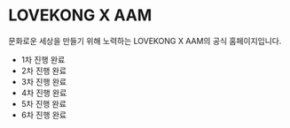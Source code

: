 # LOVEKONG X AAM

문화로운 세상을 만들기 위해 노력하는 LOVEKONG X AAM의 공식 홈페이지입니다.

- 1차 진행 완료
- 2차 진행 완료
- 3차 진행 완료
- 4차 진행 완료
- 5차 진행 완료
- 6차 진행 완료
